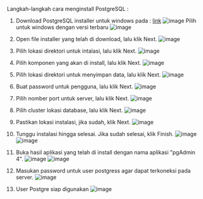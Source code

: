 Langkah-langkah cara menginstall PostgreSQL :
1. Download PostgreSQL installer untuk windows pada : [link](https://www.postgresql.org/download/windows/)
![image](https://github.com/azzamkhalif10/pertemuan1-basis-data/assets/148309117/ddbbe1d5-2546-49f0-afd5-88e52e459cc5)
  Pilih untuk windows dengan versi terbaru
![image](https://github.com/azzamkhalif10/pertemuan1-basis-data/assets/148309117/12706d2f-3079-4b96-bd74-5ff988b4115f)

2. Open file installer yang telah di download, lalu klik Next.
![image](https://github.com/azzamkhalif10/pertemuan1-basis-data/assets/148309117/440802e4-c611-45ea-882a-74c87442a05b)

3. Pilih lokasi direktori untuk intalasi, lalu klik Next.
![image](https://github.com/azzamkhalif10/pertemuan1-basis-data/assets/148309117/62d122aa-8021-4ee5-92aa-f989d9aef846)

4. Pilih komponen yang akan di install, lalu klik Next.
![image](https://github.com/azzamkhalif10/pertemuan1-basis-data/assets/148309117/8dbd7721-6cf8-4c03-906a-0393209681e5)

5. Pilih lokasi direktori untuk menyimpan data, lalu klik Next.
![image](https://github.com/azzamkhalif10/pertemuan1-basis-data/assets/148309117/6984e33f-37b3-42b2-9dc2-870693a895c9)

6. Buat password untuk pengguna, lalu klik Next.
![image](https://github.com/azzamkhalif10/pertemuan1-basis-data/assets/148309117/cfbd3f56-512a-4f32-81fa-cd1769d0079a)

7. Pilih nomber port untuk server, lalu klik Next.
![image](https://github.com/azzamkhalif10/pertemuan1-basis-data/assets/148309117/2ba6482e-d660-40b7-96c9-ef626d1524c3)

8. Pilih cluster lokasi database, lalu klik Next.
![image](https://github.com/azzamkhalif10/pertemuan1-basis-data/assets/148309117/1ea5875e-1e9f-4bd9-affd-bf528233545f)

9. Pastikan lokasi instalasi, jika sudah, klik Next.
![image](https://github.com/azzamkhalif10/pertemuan1-basis-data/assets/148309117/a17c4cf8-504c-4be8-8bf2-b56eb54d23cb)

10. Tunggu instalasi hingga selesai. Jika sudah selesai, klik Finish.
![image](https://github.com/azzamkhalif10/pertemuan1-basis-data/assets/148309117/69af8069-f7dc-4e89-9d5d-1ca46a7baad5)
![image](https://github.com/azzamkhalif10/pertemuan1-basis-data/assets/148309117/fd831f81-e4eb-4e1c-bc22-aff0817fda0e)

12. Buka hasil aplikasi yang telah di install dengan nama aplikasi "pgAdmin 4".
![image](https://github.com/azzamkhalif10/pertemuan1-basis-data/assets/148309117/2bf96c7a-af65-4123-931d-18833105c471)
![image](https://github.com/azzamkhalif10/pertemuan1-basis-data/assets/148309117/7eab8881-89ce-48cc-a00b-f362878ae1b1)

13. Masukan password untuk user postgress agar dapat terkoneksi pada server.
![image](https://github.com/azzamkhalif10/pertemuan1-basis-data/assets/148309117/1bebec5e-ef14-40ff-88f3-aa55238aa132)

14. User Postgre siap digunakan
![image](https://github.com/azzamkhalif10/pertemuan1-basis-data/assets/148309117/61130f72-02d8-4398-80ae-563377f30f61)



   





